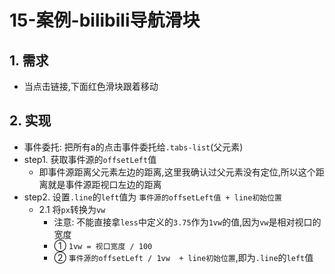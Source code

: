 # 15-案例-bilibili导航滑块

## 1. 需求

- 当点击链接,下面红色滑块跟着移动

## 2. 实现

- 事件委托: 把所有a的点击事件委托给`.tabs-list`(父元素)
- step1. 获取事件源的`offsetLeft`值
  - 即事件源距离父元素左边的距离,这里我确认过父元素没有定位,所以这个距离就是事件源距视口左边的距离
- step2. 设置`.line`的`left`值为 `事件源的offsetLeft值 + line初始位置`
  - 2.1 将`px`转换为`vw`
    - 注意: 不能直接拿`less`中定义的`3.75`作为`1vw`的值,因为`vw`是相对视口的宽度
    - ① `1vw = 视口宽度 / 100`
    - ② `事件源的offsetLeft / 1vw  + line初始位置`,即为`.line`的`left`值